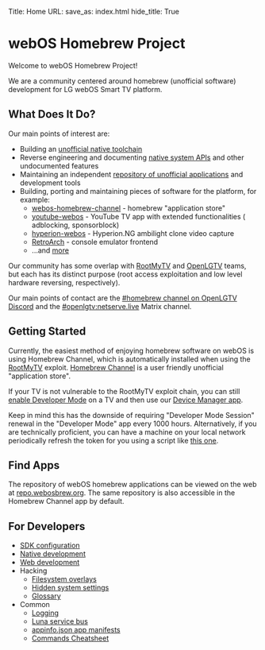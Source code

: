Title: Home
URL:
save_as: index.html
hide_title: True

<!-- Use HTML tag to skip permalink -->
<h1>webOS Homebrew Project</h1>

Welcome to webOS Homebrew Project!

We are a community centered around homebrew (unofficial software)
development for LG webOS Smart TV platform.

## What Does It Do?

Our main points of interest are:

* Building an [unofficial native toolchain](https://github.com/webosbrew/native-toolchain)
* Reverse engineering and documenting [native system APIs](https://github.com/webosbrew/tv-native-apis) and other
  undocumented features
* Maintaining an independent [repository of unofficial applications](https://github.com/webosbrew/apps-repo) and
  development tools
* Building, porting and maintaining pieces of software for the platform, for example:
    - [webos-homebrew-channel](https://github.com/webosbrew/webos-homebrew-channel) - homebrew "application store"
    - [youtube-webos](https://github.com/webosbrew/youtube-webos) - YouTube TV app with extended functionalities (
      adblocking, sponsorblock)
    - [hyperion-webos](https://github.com/webosbrew/hyperion-webos) - Hyperion.NG ambilight clone video capture
    - [RetroArch](https://github.com/webosbrew/RetroArch) - console emulator frontend
    - ...and [more](https://github.com/webosbrew)

Our community has some overlap with [RootMyTV](https://rootmy.tv) and [OpenLGTV](https://openlgtv.github.io) teams, but
each has its distinct purpose (root access exploitation and low level hardware reversing, respectively).

Our main points of contact are the [#homebrew channel on OpenLGTV Discord](https://discord.gg/nKQW6FPWeM)
and the [#openlgtv:netserve.live](https://matrix.to/#/#openlgtv:netserve.live) Matrix channel.

## Getting Started

Currently, the easiest method of enjoying homebrew software on webOS is using Homebrew Channel, which is automatically
installed when using the [RootMyTV](https://rootmy.tv)
exploit. [Homebrew Channel](https://github.com/webosbrew/webos-homebrew-channel)
is a user friendly unofficial "application store".

If your TV is not vulnerable to the RootMyTV exploit chain, you can still
[enable Developer Mode](https://webostv.developer.lge.com/develop/getting-started/developer-mode-app) on a TV and then use
our [Device Manager app](https://github.com/webosbrew/dev-manager-desktop).

Keep in mind this has the downside of requiring "Developer Mode Session" renewal in the "Developer Mode" app every 1000 hours.
Alternatively, if you are technically proficient, you can have a machine on your
local network periodically refresh the token for you
using a script like [this one](https://github.com/webosbrew/dev-goodies/blob/main/reset-devmode-timer.sh).

## Find Apps

The repository of webOS homebrew applications can be viewed on the web at
[repo.webosbrew.org](https://repo.webosbrew.org). The same repository is also accessible in the Homebrew Channel app
by default.

## For Developers

* [SDK configuration]({filename}/pages/sdk.md)
* [Native development]({filename}/pages/native.md)
* [Web development]({filename}/pages/web.md)
* Hacking
    * [Filesystem overlays]({filename}/pages/hacking/overlays.md)
    * [Hidden system settings]({filename}/pages/hacking/settings.md)
    * [Glossary]({filename}/pages/hacking/glossary.md)
* Common
    * [Logging]({filename}/pages/logging.md)
    * [Luna service bus]({filename}/pages/luna.md)
    * [appinfo.json app manifests]({filename}/pages/appinfo.md)
    * [Commands Cheatsheet]({filename}/pages/cheatsheet.md)
